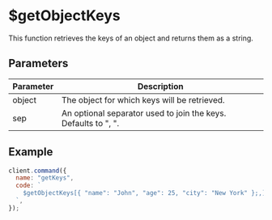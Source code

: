 # $getObjectKeys

This function retrieves the keys of an object and returns them as a string.

## Parameters

| Parameter  | Description                                               |
| ---------- | --------------------------------------------------------- |
| object     | The object for which keys will be retrieved.              |
| sep        | An optional separator used to join the keys. Defaults to ", ". |

## Example

```js
client.command({
  name: "getKeys",
  code: `
    $getObjectKeys[{ "name": "John", "age": 25, "city": "New York" };,] // Replace the object with your own
  `,
});
```